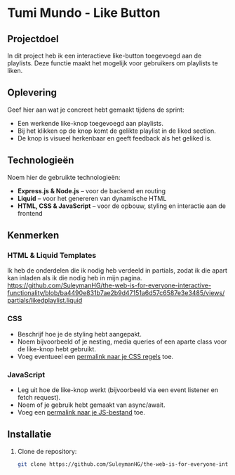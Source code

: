 # Tumi Mundo - Like Button

## Projectdoel
In dit project heb ik een interactieve like-button toegevoegd aan de playlists. Deze functie maakt het mogelijk voor gebruikers om playlists te liken.

## Oplevering
Geef hier aan wat je concreet hebt gemaakt tijdens de sprint:
- Een werkende like-knop toegevoegd aan playlists.
- Bij het klikken op de knop komt de gelikte playlist in de liked section.
- De knop is visueel herkenbaar en geeft feedback als het geliked is.

## Technologieën
Noem hier de gebruikte technologieën:
- **Express.js & Node.js** – voor de backend en routing
- **Liquid** – voor het genereren van dynamische HTML
- **HTML, CSS & JavaScript** – voor de opbouw, styling en interactie aan de frontend

## Kenmerken

### HTML & Liquid Templates
Ik heb de onderdelen die ik nodig heb verdeeld in partials, zodat ik die apart kan inladen als ik die nodig heb in mijn pagina.
https://github.com/SuleymanHG/the-web-is-for-everyone-interactive-functionality/blob/ba4490e831b7ae2b9d47151a6d57c6587e3e3485/views/partials/likedplaylist.liquid

### CSS
- Beschrijf hoe je de styling hebt aangepakt.
- Noem bijvoorbeeld of je nesting, media queries of een aparte class voor de like-knop hebt gebruikt.
- Voeg eventueel een [permalink naar je CSS regels](https://github.com/SuleymanHG/the-web-is-for-everyone-interactive-functionality/blob/main/public/styles/style.css#L45-L60) toe.

### JavaScript
- Leg uit hoe de like-knop werkt (bijvoorbeeld via een event listener en fetch request).
- Noem of je gebruik hebt gemaakt van async/await.
- Voeg een [permalink naar je JS-bestand](https://github.com/SuleymanHG/the-web-is-for-everyone-interactive-functionality/blob/main/public/scripts/like-button.js) toe.

## Installatie
1. Clone de repository:
   ```bash
   git clone https://github.com/SuleymanHG/the-web-is-for-everyone-interactive-functionality.git
